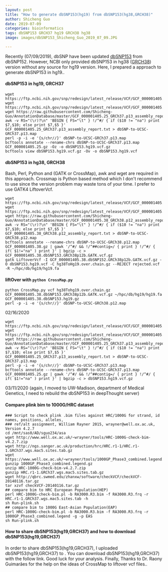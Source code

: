 ```yaml
---
layout: post
title: "How to generate dbSNP153(hg19) from dbSNP153(hg38,GRCH38)"
author: Shicheng Guo
date: 2019-07-09
categories: bioinformatics
tags: dbSNP153 GRCH37 hg19 GRCH38 hg38
image: images/dbSNP153_Shicheng_Guo_2019_07_09.JPG

---
```

Recently (07/09/2019), dbSNP have been updated [dbSNP153](https://ftp.ncbi.nih.gov/snp/redesign/latest_release/VCF/GCF_000001405.38.gz) from dbSNP152. However, NCBI only provided dbSNP153 in hg38 ([GRCH38](http://mirrors.vbi.vt.edu/mirrors/ftp.ncbi.nih.gov/genomes/refseq/vertebrate_mammalian/Homo_sapiens/all_assembly_versions/GCF_000001405.38_GRCh38.p12/GCF_000001405.38_GRCh38.p12_assembly_report.txt)) version without any source for hg19 version. Here, I prepared a approach to generate dbSNP153 in hg19..

#### dbSNP153 in hg19, GRCH37
```
wget https://ftp.ncbi.nih.gov/snp/redesign/latest_release/VCF/GCF_000001405.25.gz
wget https://ftp.ncbi.nih.gov/snp/redesign/latest_release/VCF/GCF_000001405.25.gz.tbi
wget https://raw.githubusercontent.com/Shicheng-Guo/AnnotationDatabase/master/GCF_000001405.25_GRCh37.p13_assembly_report.txt
awk -v RS="(\r)?\n" 'BEGIN { FS="\t" } !/^#/ { if ($10 != "na") print $7,$10; else print $7,$5 }' GCF_000001405.25_GRCh37.p13_assembly_report.txt > dbSNP-to-UCSC-GRCh37.p13.map
perl -p -i -e '{s/chr//}' dbSNP-to-UCSC-GRCh37.p13.map
bcftools annotate --rename-chrs dbSNP-to-UCSC-GRCh37.p13.map GCF_000001405.25.gz -Oz -o dbSNP153.hg19.vcf.gz
bcftools view dbSNP153.hg19.vcf.gz -Ov -o dbSNP153.hg19.vcf
```
#### dbSNP153 in hg38, GRCH38
Bash, Perl, Python and (GATK or CrossMap), awk and wget are required in this approach. Crossmap is Python based method which I don't recommend to use since the version problem may waste tons of your time. I prefer to use GATK4 LiftoverVcf.
```
wget https://ftp.ncbi.nih.gov/snp/redesign/latest_release/VCF/GCF_000001405.38.gz
wget https://ftp.ncbi.nih.gov/snp/redesign/latest_release/VCF/GCF_000001405.38.gz.tbi
wget https://raw.githubusercontent.com/Shicheng-Guo/AnnotationDatabase/master/GCF_000001405.38_GRCh38.p12_assembly_report.txt
awk -v RS="(\r)?\n" 'BEGIN { FS="\t" } !/^#/ { if ($10 != "na") print $7,$10; else print $7,$5 }' GCF_000001405.38_GRCh38.p12_assembly_report.txt > dbSNP-to-UCSC-GRCh38.p12.map
bcftools annotate --rename-chrs dbSNP-to-UCSC-GRCh38.p12.map GCF_000001405.38.gz | gawk '/^#/ && !/^##contig=/ { print } !/^#/ { if( $1!="na" ) print }' | bgzip -c > GCF_000001405.38.dbSNP153.GRCh38p12b.GATK.vcf.gz
gatk LiftoverVcf -I GCF_000001405.38.dbSNP152.GRCh38p12b.GATK.vcf.gz -O dbSNP153.hg19.vcf -C hg38ToHg19.over.chain.gz --REJECT rejected.vcf -R ~/hpc/db/hg19/hg19.fa
```
#### liftOver with `python CrossMap.py`
```
python CrossMap.py vcf hg38Tohg19.over.chain.gz GCF_000001405.38.dbSNP153.GRCh38p12b.GATK.vcf.gz ~/hpc/db/hg19/hg19.fa  GCF_000001405.38.dbSNP153.hg19.gz
perl -p -i -e '{s/chr//}' dbSNP-to-UCSC-GRCh38.p12.map
```
02/16/2020
```
wget https://ftp.ncbi.nih.gov/snp/redesign/latest_release/VCF/GCF_000001405.25.gz
wget https://ftp.ncbi.nih.gov/snp/redesign/latest_release/VCF/GCF_000001405.25.gz.tbi
wget https://raw.githubusercontent.com/Shicheng-Guo/AnnotationDatabase/master/GCF_000001405.25_GRCh37.p13_assembly_report.txt
awk -v RS="(\r)?\n" 'BEGIN { FS="\t" } !/^#/ { if ($10 != "na") print $7,$10; else print $7,$5 }' GCF_000001405.25_GRCh37.p13_assembly_report.txt > dbSNP-to-UCSC-GRCh37.p13.map
perl -p -i -e '{s/chr//}' dbSNP-to-UCSC-GRCh37.p13.map
bcftools annotate --rename-chrs dbSNP-to-UCSC-GRCh37.p13.map GCF_000001405.25.gz | gawk '/^#/ && !/^##contig=/ { print } !/^#/ { if( $1!="na" ) print }' | bgzip -c > dbSNP153.hg19.vcf.gz
```
03/11/2020 (again, I moved to UW-Madison, department of Medical Genetics, I need to rebuild the dbSNP153 in deepThought server)

#### Compare plink bim to 1000G/HRC dataset
```
### Script to check plink .bim files against HRC/1000G for strand, id names, positions, alleles, 
### ref/alt assignment, William Rayner 2015, wrayner@well.ox.ac.uk, Version 4.2.7
cd /mnt/sas0/AD/sguo234/asa
wget http://www.well.ox.ac.uk/~wrayner/tools/HRC-1000G-check-bim-v4.2.7.zip
wget http://ngs.sanger.ac.uk/production/hrc/HRC.r1-1/HRC.r1-1.GRCh37.wgs.mac5.sites.tab.gz
wget https://www.well.ox.ac.uk/~wrayner/tools/1000GP_Phase3_combined.legend.gz
gunzip 1000GP_Phase3_combined.legend.gz
unzip HRC-1000G-check-bim-v4.2.7.zip
gunzip HRC.r1-1.GRCh37.wgs.mac5.sites.tab.gz
wget http://qbrc.swmed.edu/zhanxw/software/checkVCF/checkVCF-20140116.tar.gz
tar xzvf checkVCF-20140116.tar.gz
## compare bim to HRC European Population(HEP)
perl HRC-1000G-check-bim.pl -b RA3000.R3.bim -f RA3000.R3.frq -r HRC.r1-1.GRCh37.wgs.mac5.sites.tab -h
sh Run-plink.sh
## compare bim to 1000G East-Asian Population(EAP)
perl HRC-1000G-check-bim.pl -b RA3000.R3.bim -f RA3000.R3.frq -r 1000GP_Phase3_combined.legend -g -p EAS
sh Run-plink.sh
```
#### How to share dbSNP153(hg19,GRCH37) and how to download dbSNP153(hg19,GRCH37)
In order to share dbSNP153(hg19,GRCH37), I uploaded dbSNP153(hg19,GRCH37) to . You can download dbSNP153(hg19,GRCH37) with the follow link. Good luck for your analysis. Finally, Thanks to Dr. Raony Guimarães for the help on the ideas of CrossMap to liftover vcf files.. 











